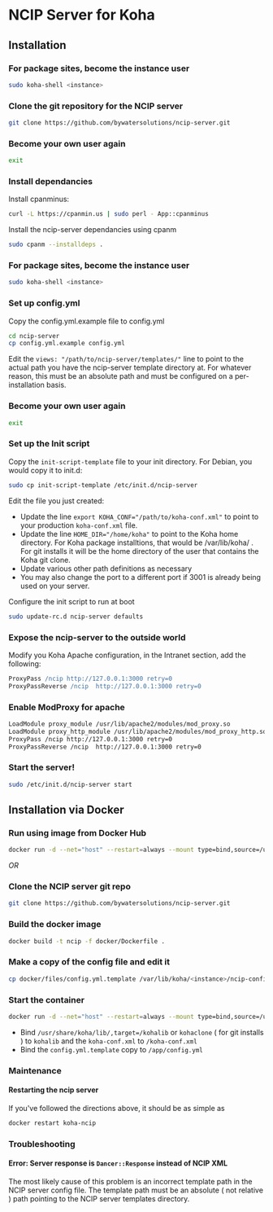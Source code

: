 # NCIP Server for Koha

## Installation

### For package sites, become the instance user

```bash
sudo koha-shell <instance>
```

### Clone the git repository for the NCIP server

```bash
git clone https://github.com/bywatersolutions/ncip-server.git
```

### Become your own user again

```bash
exit
```

### Install dependancies

Install cpanminus:
```bash
curl -L https://cpanmin.us | sudo perl - App::cpanminus
```

Install the ncip-server dependancies using cpanm
```bash
sudo cpanm --installdeps .
```

### For package sites, become the instance user

```bash
sudo koha-shell <instance>
```

### Set up config.yml

Copy the config.yml.example file to config.yml

```bash
cd ncip-server
cp config.yml.example config.yml
```

Edit the `views: "/path/to/ncip-server/templates/"` line to point to the actual path you have the ncip-server template directory at. For whatever reason, this must be an absolute path and must be configured on a per-installation basis.

### Become your own user again

```bash
exit
```

### Set up the Init script

Copy the `init-script-template` file to your init directory. For Debian, you would copy it to init.d:
```bash
sudo cp init-script-template /etc/init.d/ncip-server
```

Edit the file you just created:
* Update the line `export KOHA_CONF="/path/to/koha-conf.xml"` to point to your production `koha-conf.xml` file. 
* Update the line `HOME_DIR="/home/koha"` to point to the Koha home directory. For Koha package installtions, that would be /var/lib/koha/<instancename> . For git installs it will be the home directory of the user that contains the Koha git clone.
* Update various other path definitions as necessary
* You may also change the port to a different port if 3001 is already being used on your server.

Configure the init script to run at boot
```bash
sudo update-rc.d ncip-server defaults
```
### Expose the ncip-server to the outside world

Modify you Koha Apache configuration, in the Intranet section, add the following:
```apache
ProxyPass /ncip http://127.0.0.1:3000 retry=0
ProxyPassReverse /ncip  http://127.0.0.1:3000 retry=0
```

### Enable ModProxy for apache
```bash
LoadModule proxy_module /usr/lib/apache2/modules/mod_proxy.so
LoadModule proxy_http_module /usr/lib/apache2/modules/mod_proxy_http.so
ProxyPass /ncip http://127.0.0.1:3000 retry=0
ProxyPassReverse /ncip  http://127.0.0.1:3000 retry=0
```

### Start the server!
```bash
sudo /etc/init.d/ncip-server start
```


## Installation via Docker

### Run using image from Docker Hub
```bash
docker run -d --net="host" --restart=always --mount type=bind,source=/usr/share/koha/lib/,target=/kohalib --mount type=bind,source=/etc/koha/sites/<instance>/koha-conf.xml,target=/koha-conf.xml --mount type=bind,source=/var/lib/koha/<instance>/ncip-config.yml,target=/app/config.yml --name koha-ncip bywater/koha-ncip-server:latest
```

*OR*

### Clone the NCIP server git repo

```bash
git clone https://github.com/bywatersolutions/ncip-server.git
```

### Build the docker image

```bash
docker build -t ncip -f docker/Dockerfile .
```

### Make a copy of the config file and edit it

```bash
cp docker/files/config.yml.template /var/lib/koha/<instance>/ncip-config.yml
```

### Start the container
```bash
docker run -d --net="host" --restart=always --mount type=bind,source=/usr/share/koha/lib/,target=/kohalib --mount type=bind,source=/etc/koha/sites/<instance>/koha-conf.xml,target=/koha-conf.xml --mount type=bind,source=/var/lib/koha/<instance>/ncip-config.yml,target=/app/config.yml --name koha-ncip ncip
```

* Bind `/usr/share/koha/lib/,target=/kohalib` or `kohaclone` ( for git installs ) to `kohalib` and the `koha-conf.xml` to `/koha-conf.xml`
* Bind the `config.yml.template` copy to `/app/config.yml`

### Maintenance

#### Restarting the ncip server

If you've followed the directions above, it should be as simple as

```bash
docker restart koha-ncip
```

### Troubleshooting

#### Error: Server response is `Dancer::Response` instead of NCIP XML

The most likely cause of this problem is an incorrect template path in the NCIP server config file. The template path must be an absolute ( not relative ) path pointing to the NCIP server templates directory.
